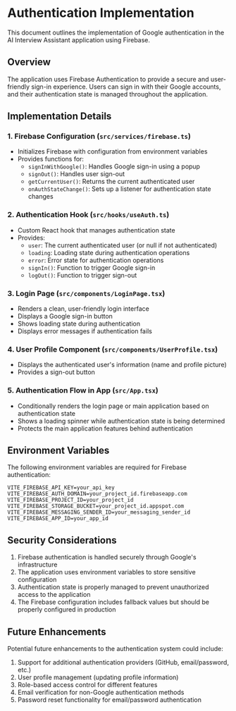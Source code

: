 # Authentication Implementation

This document outlines the implementation of Google authentication in the AI Interview Assistant application using Firebase.

## Overview

The application uses Firebase Authentication to provide a secure and user-friendly sign-in experience. Users can sign in with their Google accounts, and their authentication state is managed throughout the application.

## Implementation Details

### 1. Firebase Configuration (`src/services/firebase.ts`)

- Initializes Firebase with configuration from environment variables
- Provides functions for:
  - `signInWithGoogle()`: Handles Google sign-in using a popup
  - `signOut()`: Handles user sign-out
  - `getCurrentUser()`: Returns the current authenticated user
  - `onAuthStateChange()`: Sets up a listener for authentication state changes

### 2. Authentication Hook (`src/hooks/useAuth.ts`)

- Custom React hook that manages authentication state
- Provides:
  - `user`: The current authenticated user (or null if not authenticated)
  - `loading`: Loading state during authentication operations
  - `error`: Error state for authentication operations
  - `signIn()`: Function to trigger Google sign-in
  - `logOut()`: Function to trigger sign-out

### 3. Login Page (`src/components/LoginPage.tsx`)

- Renders a clean, user-friendly login interface
- Displays a Google sign-in button
- Shows loading state during authentication
- Displays error messages if authentication fails

### 4. User Profile Component (`src/components/UserProfile.tsx`)

- Displays the authenticated user's information (name and profile picture)
- Provides a sign-out button

### 5. Authentication Flow in App (`src/App.tsx`)

- Conditionally renders the login page or main application based on authentication state
- Shows a loading spinner while authentication state is being determined
- Protects the main application features behind authentication

## Environment Variables

The following environment variables are required for Firebase authentication:

```
VITE_FIREBASE_API_KEY=your_api_key
VITE_FIREBASE_AUTH_DOMAIN=your_project_id.firebaseapp.com
VITE_FIREBASE_PROJECT_ID=your_project_id
VITE_FIREBASE_STORAGE_BUCKET=your_project_id.appspot.com
VITE_FIREBASE_MESSAGING_SENDER_ID=your_messaging_sender_id
VITE_FIREBASE_APP_ID=your_app_id
```

## Security Considerations

1. Firebase authentication is handled securely through Google's infrastructure
2. The application uses environment variables to store sensitive configuration
3. Authentication state is properly managed to prevent unauthorized access to the application
4. The Firebase configuration includes fallback values but should be properly configured in production

## Future Enhancements

Potential future enhancements to the authentication system could include:

1. Support for additional authentication providers (GitHub, email/password, etc.)
2. User profile management (updating profile information)
3. Role-based access control for different features
4. Email verification for non-Google authentication methods
5. Password reset functionality for email/password authentication 